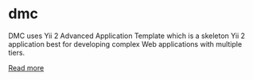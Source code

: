 dmc
===================================

DMC uses Yii 2 Advanced Application Template which is a skeleton Yii 2 application best for
developing complex Web applications with multiple tiers.

[Read more](https://github.com/prosionbalen/dmc/wiki/Installation-Yii2-advanced)
